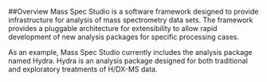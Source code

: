 ##Overview
Mass Spec Studio is a software framework designed to provide infrastructure for analysis of mass spectrometry data sets.  The framework provides a pluggable architecture for extensibility to allow rapid development of new analysis packages for specific processing cases. 

As an example, Mass Spec Studio currently includes the analysis package named Hydra.  Hydra is an analysis package designed for both traditional and exploratory treatments of H/DX-MS data.
